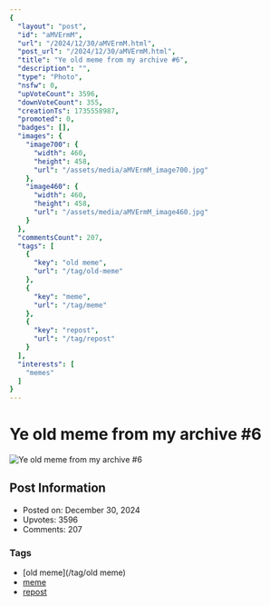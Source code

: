 ```yaml
---
{
  "layout": "post",
  "id": "aMVErmM",
  "url": "/2024/12/30/aMVErmM.html",
  "post_url": "/2024/12/30/aMVErmM.html",
  "title": "Ye old meme from my archive #6",
  "description": "",
  "type": "Photo",
  "nsfw": 0,
  "upVoteCount": 3596,
  "downVoteCount": 355,
  "creationTs": 1735558987,
  "promoted": 0,
  "badges": [],
  "images": {
    "image700": {
      "width": 460,
      "height": 458,
      "url": "/assets/media/aMVErmM_image700.jpg"
    },
    "image460": {
      "width": 460,
      "height": 458,
      "url": "/assets/media/aMVErmM_image460.jpg"
    }
  },
  "commentsCount": 207,
  "tags": [
    {
      "key": "old meme",
      "url": "/tag/old-meme"
    },
    {
      "key": "meme",
      "url": "/tag/meme"
    },
    {
      "key": "repost",
      "url": "/tag/repost"
    }
  ],
  "interests": [
    "memes"
  ]
}
---
```


# Ye old meme from my archive #6

![Ye old meme from my archive #6](/assets/media/aMVErmM_image700.jpg)

## Post Information

- Posted on: December 30, 2024
- Upvotes: 3596
- Comments: 207

### Tags

- [old meme](/tag/old meme)
- [meme](/tag/meme)
- [repost](/tag/repost)
